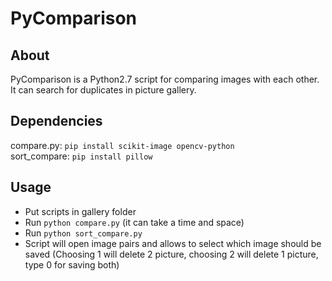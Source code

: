 # PyComparison  

## About  
PyComparison is a Python2.7 script for comparing images with each other.  
It can search for duplicates in picture gallery.  

## Dependencies
compare.py: `pip install scikit-image opencv-python`  
sort_compare: `pip install pillow`  

## Usage  
* Put scripts in gallery folder  
* Run `python compare.py` (it can take a time and space)  
* Run `python sort_compare.py`  
* Script will open image pairs and allows to select which image should be saved (Choosing 1 will delete 2 picture, choosing 2 will delete 1 picture, type 0 for saving both)  
